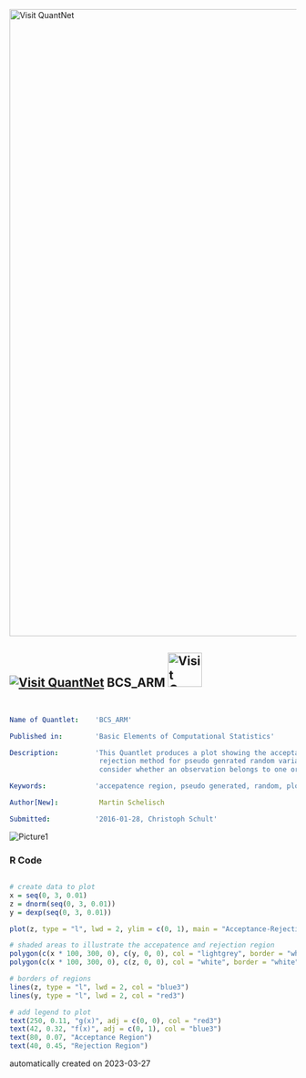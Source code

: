 [<img src="https://github.com/QuantLet/Styleguide-and-FAQ/blob/master/pictures/banner.png" width="1100" alt="Visit QuantNet">](http://quantlet.de/)

## [<img src="https://github.com/QuantLet/Styleguide-and-FAQ/blob/master/pictures/qloqo.png" alt="Visit QuantNet">](http://quantlet.de/) **BCS_ARM** [<img src="https://github.com/QuantLet/Styleguide-and-FAQ/blob/master/pictures/QN2.png" width="60" alt="Visit QuantNet 2.0">](http://quantlet.de/)

```yaml


Name of Quantlet:    'BCS_ARM'

Published in:        'Basic Elements of Computational Statistics'

Description:         'This Quantlet produces a plot showing the acceptance
                      rejection method for pseudo genrated random variable. It is used to
                      consider whether an observation belongs to one or another distribution.'

Keywords:            'accepatence region, pseudo generated, random, plot, distribution'

Author[New]:          Martin Schelisch

Submitted:           '2016-01-28, Christoph Schult'

```

![Picture1](BCS_ARM.png)

### R Code
```r

# create data to plot
x = seq(0, 3, 0.01)
z = dnorm(seq(0, 3, 0.01))
y = dexp(seq(0, 3, 0.01))

plot(z, type = "l", lwd = 2, ylim = c(0, 1), main = "Acceptance-Rejection Method", xlab = "", ylab = "Density")

# shaded areas to illustrate the accepatence and rejection region
polygon(c(x * 100, 300, 0), c(y, 0, 0), col = "lightgrey", border = "white", fillOddEven = T)
polygon(c(x * 100, 300, 0), c(z, 0, 0), col = "white", border = "white")

# borders of regions
lines(z, type = "l", lwd = 2, col = "blue3")
lines(y, type = "l", lwd = 2, col = "red3")

# add legend to plot
text(250, 0.11, "g(x)", adj = c(0, 0), col = "red3")
text(42, 0.32, "f(x)", adj = c(0, 1), col = "blue3")
text(80, 0.07, "Acceptance Region")
text(40, 0.45, "Rejection Region")
```

automatically created on 2023-03-27
